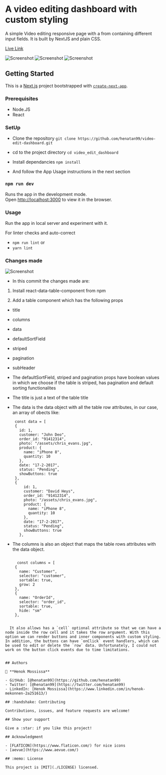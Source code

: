 # A video editing dashboard with custom styling

A simple Video editing responsive page with a from containing different input fields. It is built by NextJS and plain CSS. 

[Live Link](https://video-edit-dashboard.vercel.app/)

![Screenshot](docs/desktop-view.gif)
![Screenshot](docs/laptop-tablet-view.gif)
![Screenshot](docs/mobile-view.gif)

## Getting Started
This is a [Next.js](https://nextjs.org/) project bootstrapped with [`create-next-app`](https://github.com/vercel/next.js/tree/canary/packages/create-next-app).


### Prerequisites

- Node.JS
- React

### SetUp 
- Clone the repository 
`git clone https://github.com/henatan99/video-edit-dashboard.git`

- cd to the project directory 
`cd video_edit_dashboard`

- Install dependancies 
`npm install`

- And follow the App Usage instructions in the next section

### `npm run dev`

Runs the app in the development mode.\
Open [http://localhost:3000](http://localhost:3000) to view it in the browser.


### Usage
Run the app in local server and experiment with it. 

For linter checks and auto-correct
- `npm run lint` or 
- `yarn lint`

### Changes made
![Screenshot](docs/react-data-table.gif)

- In this commit the changes made are:

1. Install react-data-table-component from npm

2. Add a table component which has the following props
  - title
  - columns
  - data
  - defaultSortField
  - striped
  - pagination
  - subHeader

 - The defaultSortField, striped and pagination props have boolean values in which we choose if the table is striped, has pagination and default sorting functionalites

 - The title is just a text of the table title
 - The data is the data object with all the table row attributes, in our case, an array of obects like:

   ```
    const data = [
    {
      id: 1,
      customer: "John Deo",
      order_id: "91412314",
      photo: "/assets/chris_evans.jpg",
      product: {
        name: "iPhone 8",
        quantity: 10
      },
      date: "17-2-2017",
      status: "Pending",
      showButtons: true
    },
    {
        id: 1,
        customer: "David Heys",
        order_id: "91412314",
        photo: "/assets/chris_evans.jpg",
        product: {
          name: "iPhone 8",
          quantity: 10
        },
        date: "17-2-2017",
        status: "Pending",
        showButtons: true
      },

    ```
 - The columns is also an object that maps the table rows attributes with the data object.

   ```

     const columns = [
    {
      name: "Customer",
      selector: "customer",
      sortable: true,
      grow: 2
    },
    {
      name: "OrderId",
      selector: "order_id",
      sortable: true,
      hide: "sm"
    },

  ```

    It also allows has a `cell` optional attribute so that we can have a node inside the row cell and it takes the row argument. With this option we can render buttons and inner components with custom styling. In addition, the buttons can have `onClick` event handlers, which can be used to edit or delete the `row` data. Unfortunately, I could not work on the button click events due to time limitations.


## Authors

👤 **Henok Mossissa**

- GitHub: [@henatan99](https://github.com/henatan99)
- Twitter: [@henatan99](https://twitter.com/henatan99)
- LinkedIn: [Henok Mossissa](https://www.linkedin.com/in/henok-mekonnen-2a251613/)

## :handshake: Contributing

Contributions, issues, and feature requests are welcome!

## Show your support

Give a :star:️ if you like this project!

## Acknowledgment 

- [FLATICON](https://www.flaticon.com/) for nice icons
- [aevue](https://www.aevue.com/)

## :memo: License

This project is [MIT](./LICENSE) licensed.